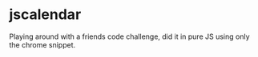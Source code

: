 # jscalendar
Playing around with a friends code challenge, did it in pure JS using only the chrome snippet.
